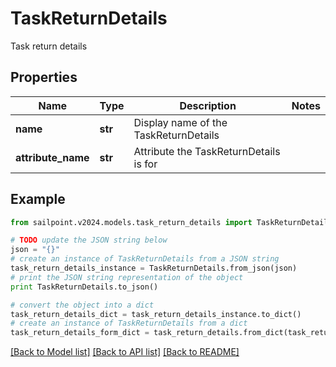 # TaskReturnDetails

Task return details

## Properties

Name | Type | Description | Notes
------------ | ------------- | ------------- | -------------
**name** | **str** | Display name of the TaskReturnDetails | 
**attribute_name** | **str** | Attribute the TaskReturnDetails is for | 

## Example

```python
from sailpoint.v2024.models.task_return_details import TaskReturnDetails

# TODO update the JSON string below
json = "{}"
# create an instance of TaskReturnDetails from a JSON string
task_return_details_instance = TaskReturnDetails.from_json(json)
# print the JSON string representation of the object
print TaskReturnDetails.to_json()

# convert the object into a dict
task_return_details_dict = task_return_details_instance.to_dict()
# create an instance of TaskReturnDetails from a dict
task_return_details_form_dict = task_return_details.from_dict(task_return_details_dict)
```
[[Back to Model list]](../README.md#documentation-for-models) [[Back to API list]](../README.md#documentation-for-api-endpoints) [[Back to README]](../README.md)



